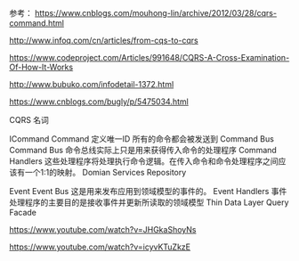 参考：
https://www.cnblogs.com/mouhong-lin/archive/2012/03/28/cqrs-command.html

http://www.infoq.com/cn/articles/from-cqs-to-cqrs

https://www.codeproject.com/Articles/991648/CQRS-A-Cross-Examination-Of-How-It-Works

http://www.bubuko.com/infodetail-1372.html

https://www.cnblogs.com/bugly/p/5475034.html

CQRS 名词

ICommand Command 定义唯一ID
所有的命令都会被发送到 Command Bus
Command Bus 命令总线实际上只是用来获得传入命令的处理程序
Command Handlers 这些处理程序将处理执行命令逻辑。在传入命令和命令处理程序之间应该有一个1:1的映射。
Domian
Services
Repository

Event 
Event Bus 这是用来发布应用到领域模型的事件的。
Event Handlers 事件处理程序的主要目的是接收事件并更新所读取的领域模型
Thin Data Layer
Query Facade


https://www.youtube.com/watch?v=JHGkaShoyNs

https://www.youtube.com/watch?v=icyvKTuZkzE